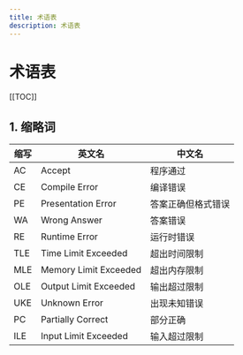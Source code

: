 ```yaml
---
title: 术语表
description: 术语表
---
```


# 术语表

[[TOC]]

## 1. 缩略词

| 缩写 | 英文名                | 中文名             |
| ---- | --------------------- | ------------------ |
| AC   | Accept                | 程序通过           |
| CE   | Compile Error         | 编译错误           |
| PE   | Presentation Error    | 答案正确但格式错误 |
| WA   | Wrong Answer          | 答案错误           |
| RE   | Runtime Error         | 运行时错误         |
| TLE  | Time Limit Exceeded   | 超出时间限制       |
| MLE  | Memory Limit Exceeded | 超出内存限制       |
| OLE  | Output Limit Exceeded | 输出超过限制       |
| UKE  | Unknown Error         | 出现未知错误       |
| PC   | Partially Correct     | 部分正确           |
| ILE  | Input Limit Exceeded  | 输入超过限制       |
